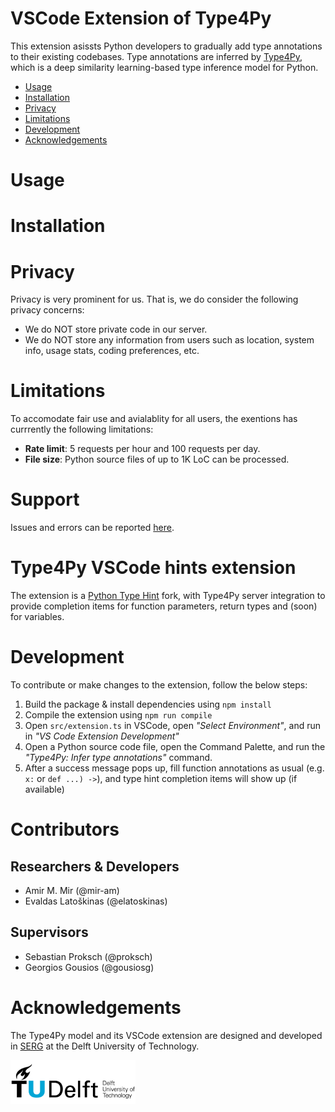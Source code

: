 # VSCode Extension of Type4Py
This extension asissts Python developers to gradually add type annotations to their existing codebases. Type annotations are inferred by [Type4Py](https://github.com/saltudelft/type4py), which is a deep similarity learning-based type inference model for Python.

- [Usage](#usage)
- [Installation](#installation)
- [Privacy](#privacy)
- [Limitations](#limitations)
- [Development](#contributors)
- [Acknowledgements](#acknowledgements)

# Usage

# Installation

# Privacy
Privacy is very prominent for us. That is, we do consider the following privacy concerns:
- We do NOT store private code in our server.
- We do NOT store any information from users such as location, system info, usage stats, coding preferences, etc.

# Limitations
To accomodate fair use and avialablity for all users, the exentions has currrently the following limitations:
- **Rate limit**: 5 requests per hour and 100 requests per day.
- **File size**: Python source files of up to 1K LoC can be processed.

# Support
Issues and errors can be reported [here](https://github.com/saltudelft/type4py-vscode-ext/issues).

# Type4Py VSCode hints extension
The extension is a [Python Type Hint](https://github.com/njqdev/vscode-python-typehint) fork, with Type4Py server integration to provide completion items for function parameters, return types and (soon) for variables.

# Development
To contribute or make changes to the extension, follow the below steps:
1. Build the package & install dependencies using `npm install`
2. Compile the extension using `npm run compile`
3. Open `src/extension.ts` in VSCode, open *"Select Environment"*, and run in *"VS Code Extension Development"*
4. Open a Python source code file, open the Command Palette, and run the *"Type4Py: Infer type annotations"* command. 
5. After a success message pops up, fill function annotations as usual (e.g. `x:` or `def ...) ->`), and type hint completion items will show up (if available)

# Contributors
## Researchers & Developers
- Amir M. Mir (@mir-am)
- Evaldas Latoškinas (@elatoskinas)
## Supervisors
- Sebastian Proksch (@proksch)
- Georgios Gousios (@gousiosg)

# Acknowledgements
The Type4Py model and its VSCode extension are designed and developed in [SERG](https://se.ewi.tudelft.nl/) at the Delft University of Technology.

<img src="images/tudlogo.png" alt="TUD_logo" width="200"/>